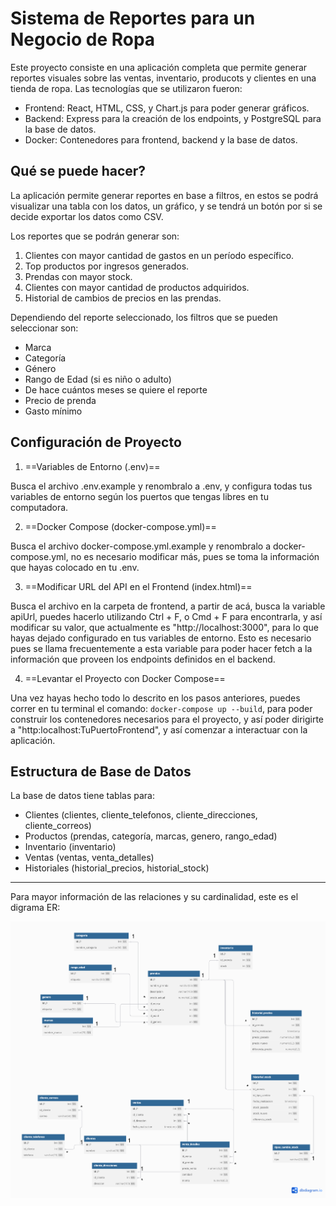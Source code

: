 # Sistema de Reportes para un Negocio de Ropa

Este proyecto consiste en una aplicación completa que permite generar reportes visuales sobre las ventas, inventario, producots y clientes en una tienda de ropa. Las tecnologías que se utilizaron fueron:

- Frontend: React, HTML, CSS, y Chart.js para poder generar gráficos.
- Backend: Express para la creación de los endpoints, y PostgreSQL para la base de datos.
- Docker: Contenedores para frontend, backend y la base de datos.

## Qué se puede hacer?

La aplicación permite generar reportes en base a filtros, en estos se podrá visualizar una tabla con los datos, un gráfico, y se tendrá un botón por si se decide exportar los datos como CSV.

Los reportes que se podrán generar son:

1. Clientes con mayor cantidad de gastos en un período específico.
2. Top productos por ingresos generados.
3. Prendas con mayor stock.
4. Clientes con mayor cantidad de productos adquiridos.
5. Historial de cambios de precios en las prendas. 

Dependiendo del reporte seleccionado, los filtros que se pueden seleccionar son:

- Marca
- Categoría
- Género
- Rango de Edad (si es niño o adulto)
- De hace cuántos meses se quiere el reporte
- Precio de prenda
- Gasto mínimo 

## **Configuración de Proyecto**

1. ==Variables de Entorno (.env)==

Busca el archivo .env.example y renombralo a .env, y configura todas tus variables de entorno según los puertos que tengas libres en tu computadora.

2. ==Docker Compose (docker-compose.yml)==

Busca el archivo docker-compose.yml.example y renombralo a docker-compose.yml, no es necesario modificar más, pues se toma la información que hayas colocado en tu .env.

3. ==Modificar URL del API en el Frontend (index.html)==

Busca el archivo en la carpeta de frontend, a partir de acá, busca la variable apiUrl, puedes hacerlo utilizando Ctrl + F, o Cmd + F para encontrarla, y así modificar su valor, que actualmente es "http://localhost:3000", para lo que hayas dejado configurado en tus variables de entorno. Esto es necesario pues se llama frecuentemente a esta variable para poder hacer fetch a la información que proveen los endpoints definidos en el backend.

4. ==Levantar el Proyecto con Docker Compose==

Una vez hayas hecho todo lo descrito en los pasos anteriores, puedes correr en tu terminal el comando: `docker-compose up --build`, para poder construir los contenedores necesarios para el proyecto, y así poder dirigirte a "http:localhost:TuPuertoFrontend", y así comenzar a interactuar con la aplicación.

## Estructura de Base de Datos

La base de datos tiene tablas para:

- Clientes (clientes, cliente_telefonos, cliente_direcciones, cliente_correos)
- Productos (prendas, categoría, marcas, genero, rango_edad)
- Inventario (inventario)
- Ventas (ventas, venta_detalles)
- Historiales (historial_precios, historial_stock)

---

Para mayor información de las relaciones y su cardinalidad, este es el digrama ER:

![Diagrama ER](Proyecto3_DiagramaER.png)